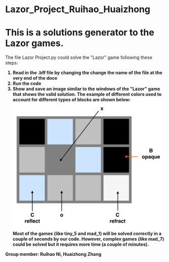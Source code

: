 # Lazor_Project_Ruihao_Huaizhong
# This is a solutions generator to the Lazor games.
The file Lazor Project.py could solve the "Lazor" game following these steps:<b>
1) Read in the .bff file by changing the change the name of the file at the very end of the doce<b>
2) Run the code<b>
3) Show and save an image similar to the windows of the "Lazor" game that shows the valid solution.<b>
The example of different colors used to account for different types of blocks are shown below:<b>
![Image text](https://github.com/arthurzhang434/Lazor_Project_Ruihao_Huaizhong/blob/master/sample.png)<b>
Most of the games (like tiny_5 and mad_1) will be solved correctly in a couple of seconds by our code.<b>
However, complex games (like mad_7) could be solved but it requires more time (a couple of minutes).<b>
  <b>
Group member: Ruihao Ni, Huaizhong Zhang<b>
